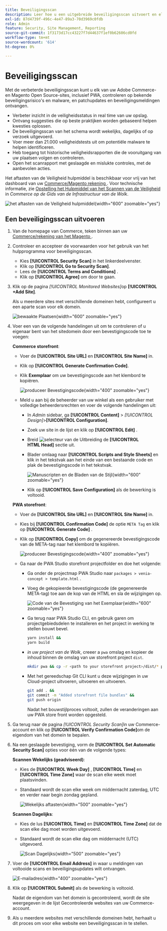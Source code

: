 ```yaml
---
title: Beveiligingsscan
description: Leer hoe u een uitgebreide beveiligingsscan uitvoert en elk van uw Adobe Commerce- en Magento Open Source-sites controleert.
exl-id: 87d4739f-496c-4e47-89a3-70d3969c0fdb
role: Admin
feature: Security, Site Management, Reporting
source-git-commit: 1f3173d17cc43227f7d44637f1ef0b62606cd0fd
workflow-type: tm+mt
source-wordcount: '614'
ht-degree: 0%

---
```


# Beveiligingsscan

Met de verbeterde beveiligingsscan kunt u elk van uw Adobe Commerce- en Magento Open Source-sites, inclusief PWA, controleren op bekende beveiligingsrisico&#39;s en malware, en patchupdates en beveiligingsmeldingen ontvangen.

- Verbeter inzicht in de veiligheidsstatus in real time van uw opslag.
- Ontvang suggesties die op beste praktijken worden gebaseerd helpen kwesties oplossen.
- De beveiligingsscan van het schema wordt wekelijks, dagelijks of op verzoek uitgevoerd.
- Voer meer dan 21.000 veiligheidstests uit om potentiële malware te helpen identificeren.
- Heb toegang tot historische veiligheidsrapporten die de vooruitgang van uw plaatsen volgen en controleren.
- Open het scanrapport met geslaagde en mislukte controles, met de aanbevolen acties.

Het aftasten van de Veiligheid hulpmiddel is beschikbaar voor vrij van het dashboard van uw [ Commerce/Magento rekening ](../getting-started/commerce-account-create.md). Voor technische informatie, zie [ Opstelling het Hulpmiddel van het Scannen van de Veiligheid ](https://experienceleague.adobe.com/docs/commerce-cloud-service/user-guide/launch/overview.html#set-up-the-security-scan-tool) in _Commerce op de Gids van de Infrastructuur van de Wolk_.

![ het aftasten van de Veiligheid hulpmiddel ](./assets/magento-security-scan.png){width="600" zoomable="yes"}

## Een beveiligingsscan uitvoeren

1. Van de homepage van Commerce, teken binnen aan uw [ Commerce/rekening van het Magento ](../getting-started/commerce-account-create.md).

1. Controleer en accepteer de voorwaarden voor het gebruik van het hulpprogramma voor beveiligingsscan.

   - Kies **[!UICONTROL Security Scan]** in het linkerdeelvenster.
   - Klik op **[!UICONTROL Go to Security Scan]**.
   - Lees de **[!UICONTROL Terms and Conditions]** .
   - Klik op **[!UICONTROL Agree]** om door te gaan.

1. Klik op de pagina _[!UICONTROL Monitored Websites]_&#x200B;op **[!UICONTROL +Add Site]**.

   Als u meerdere sites met verschillende domeinen hebt, configureert u een aparte scan voor elk domein.

   ![ bewaakte Plaatsen ](./assets/monitored-website.png){width="600" zoomable="yes"}

1. Voer een van de volgende handelingen uit om te controleren of u eigenaar bent van het sitedomein door een bevestigingscode toe te voegen:

   **Commerce storefront**:

   - Voer de **[!UICONTROL Site URL]** en **[!UICONTROL Site Name]** in.
   - Klik op **[!UICONTROL Generate Confirmation Code]**.
   - Klik **Exemplaar** om uw bevestigingscode aan het klembord te kopiëren.

     ![ produceer Bevestigingscode ](./assets/scan-site1.png){width="400" zoomable="yes"}

   - Meld u aan bij de beheerder van uw winkel als een gebruiker met volledige beheerdersrechten en voer de volgende handelingen uit:

      - In _Admin_ sidebar, ga **[!UICONTROL Content]** > _[!UICONTROL Design]_>**[!UICONTROL Configuration]**.
      - Zoek uw site in de lijst en klik op **[!UICONTROL Edit]** .
      - Breid ![ selecteur van de Uitbreiding ](../assets/icon-display-expand.png) de **[!UICONTROL HTML Head]** sectie uit.
      - Blader omlaag naar **[!UICONTROL Scripts and Style Sheets]** en klik in het tekstvak aan het einde van een bestaande code en plak de bevestigingscode in het tekstvak.

        ![ Manuscripten en de Bladen van de Stijl ](./assets/scan-paste-code.png){width="600" zoomable="yes"}

      - Klik op **[!UICONTROL Save Configuration]** als de bewerking is voltooid.

   **PWA storefront**:

   - Voer de **[!UICONTROL Site URL]** en **[!UICONTROL Site Name]** in.

   - Kies bij **[!UICONTROL Confirmation Code]** de optie `META Tag` en klik op **[!UICONTROL Generate Code]** .

   - Klik op **[!UICONTROL Copy]** om de gegenereerde bevestigingscode van de META-tag naar het klembord te kopiëren.

     ![ produceer Bevestigingscode ](./assets/scan-site2.png){width="400" zoomable="yes"}

   - Ga naar de PWA Studio storefront projectfolder en doe het volgende:

      - Ga onder de projectmap PWA Studio naar `packages > venia-concept > template.html` .
      - Voeg de gekopieerde bevestigingscode (de gegenereerde META-tag) toe aan de kop van de HTML en sla de wijzigingen op.

        ![ Code van de Bevestiging van het Exemplaar ](./assets/code-pwa.png){width="600" zoomable="yes"}

      - Ga terug naar PWA Studio CLI, en gebruik garen om projectgebiedsdelen te installeren en het project in werking te stellen bouwt bevel.

        ```sh
        yarn install &&
        yarn build
        ```

      - *in uw project van de Wolk*, creeer a `pwa` omslag en kopieer de inhoud binnen de omslag van uw storefront project `dist`.

        ```sh
        mkdir pwa && cp -r <path to your storefront project>/dist/* pwa
        ```

      - Met het gereedschap Git CLI kunt u deze wijzigingen in uw Cloud-project uitvoeren, uitvoeren en uitvoeren.

        ```sh
        git add . &&
        git commit -m "Added storefront file bundles" &&
        git push origin
        ```

        Nadat het bouwstijlproces voltooit, zullen de veranderingen aan uw PWA store front worden opgesteld.

1. Ga terug naar de pagina _[!UICONTROL Security Scan]_&#x200B;in uw Commerce-account en klik op **[!UICONTROL Verify Confirmation Code]**&#x200B;om de eigendom van het domein te bepalen.

1. Na een geslaagde bevestiging, vorm de **[!UICONTROL Set Automatic Security Scan]** opties voor één van de volgende types:

   **Scannen Wekelijks (geadviseerd)**:

   - Kies de **[!UICONTROL Week Day]** , **[!UICONTROL Time]** en **[!UICONTROL Time Zone]** waar de scan elke week moet plaatsvinden.
   - Standaard wordt de scan elke week om middernacht zaterdag, UTC en verder naar begin zondag gepland.

     ![ Wekelijks aftasten ](./assets/scan-weekly.png){width="500" zoomable="yes"}

   **Scannen Dagelijks**:

   - Kies de lus **[!UICONTROL Time]** en **[!UICONTROL Time Zone]** dat de scan elke dag moet worden uitgevoerd.
   - Standaard wordt de scan elke dag om middernacht (UTC) uitgevoerd.

     ![ Scan Dagelijks ](./assets/scan-daily.png){width="500" zoomable="yes"}

1. Voer de **[!UICONTROL Email Address]** in waar u meldingen van voltooide scans en beveiligingsupdates wilt ontvangen.

   ![ E-mailadres ](./assets/scan-notification-email.png){width="400" zoomable="yes"}

1. Klik op **[!UICONTROL Submit]** als de bewerking is voltooid.

   Nadat de eigendom van het domein is gecontroleerd, wordt de site weergegeven in de lijst Gecontroleerde websites van uw Commerce-account.

1. Als u meerdere websites met verschillende domeinen hebt, herhaalt u dit proces om voor elke website een beveiligingsscan in te stellen.
